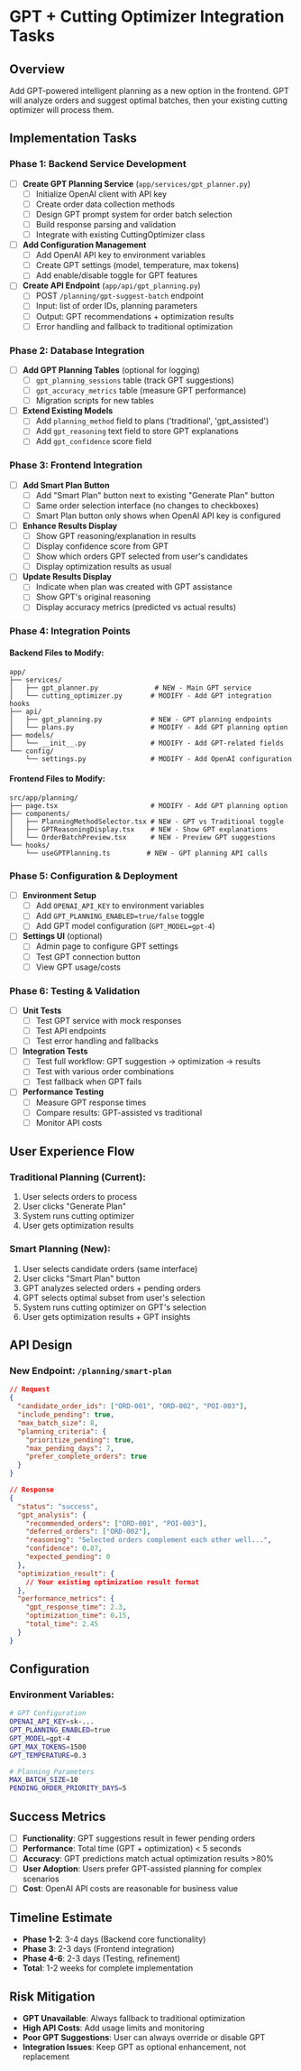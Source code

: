 # GPT + Cutting Optimizer Integration Tasks

## Overview
Add GPT-powered intelligent planning as a new option in the frontend. GPT will analyze orders and suggest optimal batches, then your existing cutting optimizer will process them.

## Implementation Tasks

### Phase 1: Backend Service Development
- [ ] **Create GPT Planning Service** (`app/services/gpt_planner.py`)
  - [ ] Initialize OpenAI client with API key
  - [ ] Create order data collection methods
  - [ ] Design GPT prompt system for order batch selection
  - [ ] Build response parsing and validation
  - [ ] Integrate with existing CuttingOptimizer class

- [ ] **Add Configuration Management**
  - [ ] Add OpenAI API key to environment variables
  - [ ] Create GPT settings (model, temperature, max tokens)
  - [ ] Add enable/disable toggle for GPT features

- [ ] **Create API Endpoint** (`app/api/gpt_planning.py`)
  - [ ] POST `/planning/gpt-suggest-batch` endpoint
  - [ ] Input: list of order IDs, planning parameters
  - [ ] Output: GPT recommendations + optimization results
  - [ ] Error handling and fallback to traditional optimization

### Phase 2: Database Integration
- [ ] **Add GPT Planning Tables** (optional for logging)
  - [ ] `gpt_planning_sessions` table (track GPT suggestions)
  - [ ] `gpt_accuracy_metrics` table (measure GPT performance)
  - [ ] Migration scripts for new tables

- [ ] **Extend Existing Models**
  - [ ] Add `planning_method` field to plans ('traditional', 'gpt_assisted')
  - [ ] Add `gpt_reasoning` text field to store GPT explanations
  - [ ] Add `gpt_confidence` score field

### Phase 3: Frontend Integration
- [ ] **Add Smart Plan Button**
  - [ ] Add "Smart Plan" button next to existing "Generate Plan" button
  - [ ] Same order selection interface (no changes to checkboxes)
  - [ ] Smart Plan button only shows when OpenAI API key is configured

- [ ] **Enhance Results Display**
  - [ ] Show GPT reasoning/explanation in results
  - [ ] Display confidence score from GPT
  - [ ] Show which orders GPT selected from user's candidates
  - [ ] Display optimization results as usual

- [ ] **Update Results Display**
  - [ ] Indicate when plan was created with GPT assistance
  - [ ] Show GPT's original reasoning
  - [ ] Display accuracy metrics (predicted vs actual results)

### Phase 4: Integration Points

#### Backend Files to Modify:
```
app/
├── services/
│   ├── gpt_planner.py              # NEW - Main GPT service
│   └── cutting_optimizer.py       # MODIFY - Add GPT integration hooks
├── api/
│   ├── gpt_planning.py            # NEW - GPT planning endpoints
│   └── plans.py                   # MODIFY - Add GPT planning option
├── models/
│   └── __init__.py                # MODIFY - Add GPT-related fields
└── config/
    └── settings.py                # MODIFY - Add OpenAI configuration
```

#### Frontend Files to Modify:
```
src/app/planning/
├── page.tsx                       # MODIFY - Add GPT planning option
├── components/
│   ├── PlanningMethodSelector.tsx # NEW - GPT vs Traditional toggle
│   ├── GPTReasoningDisplay.tsx    # NEW - Show GPT explanations
│   └── OrderBatchPreview.tsx      # NEW - Preview GPT suggestions
└── hooks/
    └── useGPTPlanning.ts         # NEW - GPT planning API calls
```

### Phase 5: Configuration & Deployment
- [ ] **Environment Setup**
  - [ ] Add `OPENAI_API_KEY` to environment variables
  - [ ] Add `GPT_PLANNING_ENABLED=true/false` toggle
  - [ ] Add GPT model configuration (`GPT_MODEL=gpt-4`)

- [ ] **Settings UI** (optional)
  - [ ] Admin page to configure GPT settings
  - [ ] Test GPT connection button
  - [ ] View GPT usage/costs

### Phase 6: Testing & Validation
- [ ] **Unit Tests**
  - [ ] Test GPT service with mock responses
  - [ ] Test API endpoints
  - [ ] Test error handling and fallbacks

- [ ] **Integration Tests**
  - [ ] Test full workflow: GPT suggestion → optimization → results
  - [ ] Test with various order combinations
  - [ ] Test fallback when GPT fails

- [ ] **Performance Testing**
  - [ ] Measure GPT response times
  - [ ] Compare results: GPT-assisted vs traditional
  - [ ] Monitor API costs

## User Experience Flow

### Traditional Planning (Current):
1. User selects orders to process
2. User clicks "Generate Plan"
3. System runs cutting optimizer
4. User gets optimization results

### Smart Planning (New):
1. User selects candidate orders (same interface)
2. User clicks "Smart Plan" button
3. GPT analyzes selected orders + pending orders
4. GPT selects optimal subset from user's selection
5. System runs cutting optimizer on GPT's selection
6. User gets optimization results + GPT insights

## API Design

### New Endpoint: `/planning/smart-plan`
```json
// Request
{
  "candidate_order_ids": ["ORD-001", "ORD-002", "POI-003"],
  "include_pending": true,
  "max_batch_size": 8,
  "planning_criteria": {
    "prioritize_pending": true,
    "max_pending_days": 7,
    "prefer_complete_orders": true
  }
}

// Response
{
  "status": "success",
  "gpt_analysis": {
    "recommended_orders": ["ORD-001", "POI-003"],
    "deferred_orders": ["ORD-002"],
    "reasoning": "Selected orders complement each other well...",
    "confidence": 0.87,
    "expected_pending": 0
  },
  "optimization_result": {
    // Your existing optimization result format
  },
  "performance_metrics": {
    "gpt_response_time": 2.3,
    "optimization_time": 0.15,
    "total_time": 2.45
  }
}
```

## Configuration

### Environment Variables:
```bash
# GPT Configuration
OPENAI_API_KEY=sk-...
GPT_PLANNING_ENABLED=true
GPT_MODEL=gpt-4
GPT_MAX_TOKENS=1500
GPT_TEMPERATURE=0.3

# Planning Parameters  
MAX_BATCH_SIZE=10
PENDING_ORDER_PRIORITY_DAYS=5
```

## Success Metrics
- [ ] **Functionality**: GPT suggestions result in fewer pending orders
- [ ] **Performance**: Total time (GPT + optimization) < 5 seconds
- [ ] **Accuracy**: GPT predictions match actual optimization results >80%
- [ ] **User Adoption**: Users prefer GPT-assisted planning for complex scenarios
- [ ] **Cost**: OpenAI API costs are reasonable for business value

## Timeline Estimate
- **Phase 1-2**: 3-4 days (Backend core functionality)
- **Phase 3**: 2-3 days (Frontend integration) 
- **Phase 4-6**: 2-3 days (Testing, refinement)
- **Total**: 1-2 weeks for complete implementation

## Risk Mitigation
- **GPT Unavailable**: Always fallback to traditional optimization
- **High API Costs**: Add usage limits and monitoring
- **Poor GPT Suggestions**: User can always override or disable GPT
- **Integration Issues**: Keep GPT as optional enhancement, not replacement
